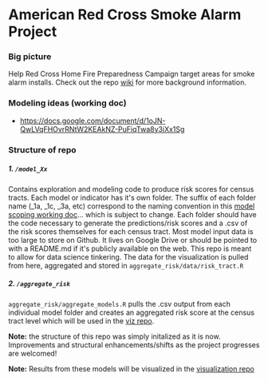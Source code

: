 # American Red Cross Smoke Alarm Project

### Big picture
Help Red Cross Home Fire Preparedness Campaign target areas for smoke alarm installs.  Check out the repo [wiki](https://github.com/brooksandrew/arc_smoke_alarm/wiki) for more background information.

### Modeling ideas (working doc)
* https://docs.google.com/document/d/1oJN-QwLVqFHOvrRNtW2KEAkNZ-PuFiqTwa8y3iXx1Sg

### Structure of repo

##### 1. `/model_Xx` 
Contains exploration and modeling code to produce risk scores for census tracts.  Each model or indicator has it's own folder.  The suffix of each folder name (_1a, _1c, _3a, etc) correspond to the naming convention in this [model scoping working doc]... which is subject to change.   Each folder should have the code necessary to generate the predictions/risk scores and a .csv of the risk scores themselves for each census tract.  Most model input data is too large to store on Github.  It lives on Google Drive or should be pointed to with a README.md if it's publicly available on the web.  This repo is meant to allow for data science tinkering.  The data for the visualization is pulled from here, aggregated and stored in `aggregate_risk/data/risk_tract.R`

##### 2. `/aggregate_risk` 
`aggregate_risk/aggregate_models.R` pulls the .csv output from each individual model folder and creates an aggregated risk score at the census tract level which will be used in the [viz repo].

**Note:** the structure of this repo was simply initalized as it is now.  Improvements and structural enhancements/shifts as the project progresses are welcomed!

**Note:** Results from these models will be visualized in the [visualization repo](https://github.com/home-fire-risk/smoke_alarm_map)

[model scoping working doc]: https://docs.google.com/document/d/1oJN-QwLVqFHOvrRNtW2KEAkNZ-PuFiqTwa8y3iXx1Sg/edit
[viz repo]: https://github.com/home-fire-risk/smoke_alarm_map


